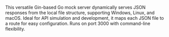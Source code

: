 This versatile Gin-based Go mock server dynamically serves JSON responses from the local file structure, supporting Windows, Linux, and macOS. Ideal for API simulation and development, it maps each JSON file to a route for easy configuration. Runs on port 3000 with command-line flexibility.
